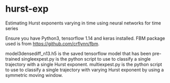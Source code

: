 # hurst-exp
Estimating Hurst exponents varying in time using neural networks for time series

Ensure you have Python3, tensorflow 1.14 and keras installed.
FBM package used is from https://github.com/crflynn/fbm.

model3densediff_n13.h5 is the saved tensorflow model that has been pre-trained
singleexpest.py is the python script to use to classify a single trajectory with a single Hurst exponent.
multiexpest.py is the python script to use to classify a single trajectory with varying Hurst exponent by using a symmetric moving window.
